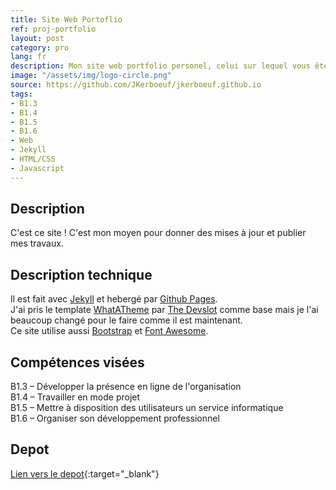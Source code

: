 ```yaml
---
title: Site Web Portoflio
ref: proj-portfolio
layout: post
category: pro
lang: fr
description: Mon site web portfolio personel, celui sur lequel vous êtes !
image: "/assets/img/logo-circle.png"
source: https://github.com/JKerboeuf/jkerboeuf.github.io
tags:
- B1.3
- B1.4
- B1.5
- B1.6
- Web
- Jekyll
- HTML/CSS
- Javascript
---
```


## Description

C'est ce site ! C'est mon moyen pour donner des mises à jour et publier mes travaux.  

## Description technique

Il est fait avec [Jekyll](https://jekyllrb.com/) et hebergé par [Github Pages](https://pages.github.com/).  
J'ai pris le template [WhatATheme](https://thedevslot.github.io/WhatATheme/) par [The Devslot](https://github.com/thedevslot) comme base mais je l'ai beaucoup changé pour le faire comme il est maintenant.  
Ce site utilise aussi [Bootstrap](https://getbootstrap.com/) et [Font Awesome](https://fontawesome.com/).

## Compétences visées

B1.3 – Développer la présence en ligne de l'organisation  
B1.4 – Travailler en mode projet  
B1.5 – Mettre à disposition des utilisateurs un service informatique  
B1.6 – Organiser son développement professionnel

## Depot

[Lien vers le depot](https://github.com/JKerboeuf/jkerboeuf.github.io){:target="_blank"}
